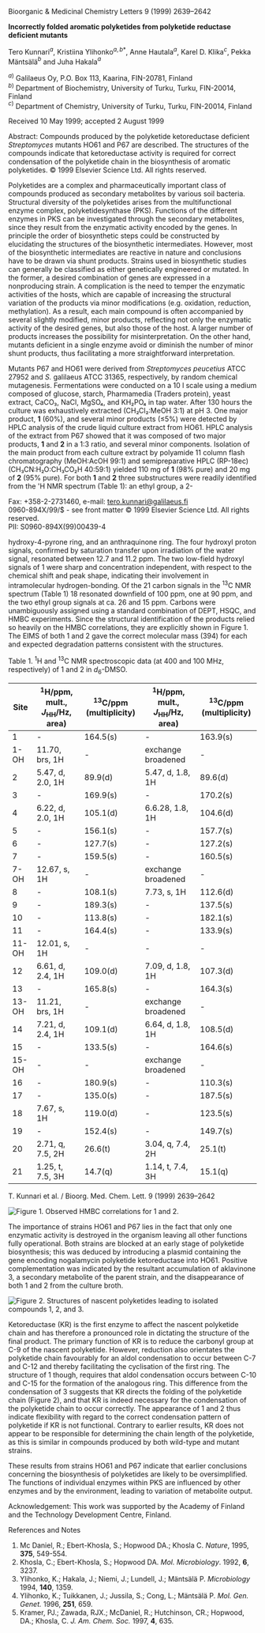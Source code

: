 
Bioorganic & Medicinal Chemistry Letters 9 (1999) 2639–2642

**Incorrectly folded aromatic polyketides from polyketide reductase deficient mutants**

Tero Kunnari${}^{a}$, Kristiina Ylihonko${}^{a,b*}$, Anne Hautala${}^{a}$, Karel D. Klika${}^{c}$, Pekka Mäntsälä${}^{b}$ and Juha Hakala${}^{a}$

${}^{a)}$ Galilaeus Oy, P.O. Box 113, Kaarina, FIN-20781, Finland  
${}^{b)}$ Department of Biochemistry, University of Turku, Turku, FIN-20014, Finland  
${}^{c)}$ Department of Chemistry, University of Turku, Turku, FIN-20014, Finland  

Received 10 May 1999; accepted 2 August 1999

Abstract: Compounds produced by the polyketide ketoreductase deficient *Streptomyces* mutants HO61 and P67 are described. The structures of the compounds indicate that ketoreductase activity is required for correct condensation of the polyketide chain in the biosynthesis of aromatic polyketides. © 1999 Elsevier Science Ltd. All rights reserved.

Polyketides are a complex and pharmaceutically important class of compounds produced as secondary metabolites by various soil bacteria. Structural diversity of the polyketides arises from the multifunctional enzyme complex, polyketidesynthase (PKS). Functions of the different enzymes in PKS can be investigated through the secondary metabolites, since they result from the enzymatic activity encoded by the genes. In principle the order of biosynthetic steps could be constructed by elucidating the structures of the biosynthetic intermediates. However, most of the biosynthetic intermediates are reactive in nature and conclusions have to be drawn via shunt products. Strains used in biosynthetic studies can generally be classified as either genetically engineered or mutated. In the former, a desired combination of genes are expressed in a nonproducing strain. A complication is the need to temper the enzymatic activities of the hosts, which are capable of increasing the structural variation of the products via minor modifications (e.g. oxidation, reduction, methylation). As a result, each main compound is often accompanied by several slightly modified, minor products, reflecting not only the enzymatic activity of the desired genes, but also those of the host. A larger number of products increases the possibility for misinterpretation. On the other hand, mutants deficient in a single enzyme avoid or diminish the number of minor shunt products, thus facilitating a more straightforward interpretation.

Mutants P67 and HO61 were derived from *Streptomyces peucetius* ATCC 27952 and *S.* galilaeus ATCC 31365, respectively, by random chemical mutagenesis. Fermentations were conducted on a 10 l scale using a medium composed of glucose, starch, Pharmamedia (Traders protein), yeast extract, CaCO₃, NaCl, MgSO₄, and KH₂PO₄ in tap water. After 130 hours the culture was exhaustively extracted (CH₂Cl₂:MeOH 3:1) at pH 3. One major product, **1** (60%), and several minor products (≤5%) were detected by HPLC analysis of the crude liquid culture extract from HO61. HPLC analysis of the extract from P67 showed that it was composed of two major products, **1** and **2** in a 1:3 ratio, and several minor components. Isolation of the main product from each culture extract by polyamide 11 column flash chromatography (MeOH:AcOH 99:1) and semipreparative HPLC (RP-18ec) (CH₃CN:H₂O:CH₃CO₂H 40:59:1) yielded 110 mg of **1** (98% pure) and 20 mg of **2** (95% pure). For both **1** and **2** three substructures were readily identified from the 'H NMR spectrum (Table 1): an ethyl group, a 2-

Fax: +358-2-2731460, e-mail: tero.kunnari@galilaeus.fi  
0960-894X/99/$ - see front matter © 1999 Elsevier Science Ltd. All rights reserved.  
PII: S0960-894X(99)00439-4

hydroxy-4-pyrone ring, and an anthraquinone ring. The four hydroxyl proton signals, confirmed by saturation transfer upon irradiation of the water signal, resonated between 12.7 and 11.2 ppm. The two low-field hydroxyl signals of 1 were sharp and concentration independent, with respect to the chemical shift and peak shape, indicating their involvement in intramolecular hydrogen-bonding. Of the 21 carbon signals in the ${}^{13}$C NMR spectrum (Table 1) 18 resonated downfield of 100 ppm, one at 90 ppm, and the two ethyl group signals at ca. 26 and 15 ppm. Carbons were unambiguously assigned using a standard combination of DEPT, HSQC, and HMBC experiments. Since the structural identification of the products relied so heavily on the HMBC correlations, they are explicitly shown in Figure 1. The EIMS of both 1 and 2 gave the correct molecular mass (394) for each and expected degradation patterns consistent with the structures.

Table 1. ${}^{1}$H and ${}^{13}$C NMR spectroscopic data (at 400 and 100 MHz, respectively) of 1 and 2 in $d_{6}$-DMSO.

| Site   | ${}^{1}$H/ppm, mult., $J_{\mathrm{HH}}$/Hz, area) | ${}^{13}$C/ppm (multiplicity) | ${}^{1}$H/ppm, mult., $J_{\mathrm{HH}}$/Hz, area) | ${}^{13}$C/ppm (multiplicity) |
|--------|--------------------------------------------------|-------------------------------|--------------------------------------------------|-------------------------------|
| 1      | -                                                  | 164.5(s)                    | -                                                  | 163.9(s)                    |
| 1-OH   | 11.70, brs, 1H                                    | -                           | exchange broadened                                | -                           |
| 2      | 5.47, d, 2.0, 1H                                  | 89.9(d)                     | 5.47, d, 1.8, 1H                                  | 89.6(d)                     |
| 3      | -                                                  | 169.9(s)                    | -                                                  | 170.2(s)                    |
| 4      | 6.22, d, 2.0, 1H                                  | 105.1(d)                    | 6.6.28, 1.8, 1H                                   | 104.6(d)                    |
| 5      | -                                                  | 156.1(s)                    | -                                                  | 157.7(s)                    |
| 6      | -                                                  | 127.7(s)                    | -                                                  | 127.2(s)                    |
| 7      | -                                                  | 159.5(s)                    | -                                                  | 160.5(s)                    |
| 7-OH   | 12.67, s, 1H                                      | -                           | exchange broadened                                | -                           |
| 8      | -                                                  | 108.1(s)                    | 7.73, s, 1H                                       | 112.6(d)                    |
| 9      | -                                                  | 189.3(s)                    | -                                                  | 137.5(s)                    |
| 10     | -                                                  | 113.8(s)                    | -                                                  | 182.1(s)                    |
| 11     | -                                                  | 164.4(s)                    | -                                                  | 133.9(s)                    |
| 11-OH  | 12.01, s, 1H                                      | -                           | -                                                  | -                           |
| 12     | 6.61, d, 2.4, 1H                                  | 109.0(d)                    | 7.09, d, 1.8, 1H                                  | 107.3(d)                    |
| 13     | -                                                  | 165.8(s)                    | -                                                  | 164.3(s)                    |
| 13-OH  | 11.21, brs, 1H                                    | -                           | exchange broadened                                | -                           |
| 14     | 7.21, d, 2.4, 1H                                  | 109.1(d)                    | 6.64, d, 1.8, 1H                                  | 108.5(d)                    |
| 15     | -                                                  | 133.5(s)                    | -                                                  | 164.6(s)                    |
| 15-OH  | -                                                  | -                           | exchange broadened                                | -                           |
| 16     | -                                                  | 180.9(s)                    | -                                                  | 110.3(s)                    |
| 17     | -                                                  | 135.0(s)                    | -                                                  | 187.5(s)                    |
| 18     | 7.67, s, 1H                                       | 119.0(d)                    | -                                                  | 123.5(s)                    |
| 19     | -                                                  | 152.4(s)                    | -                                                  | 149.7(s)                    |
| 20     | 2.71, q, 7.5, 2H                                  | 26.6(t)                     | 3.04, q, 7.4, 2H                                  | 25.1(t)                     |
| 21     | 1.25, t, 7.5, 3H                                  | 14.7(q)                     | 1.14, t, 7.4, 3H                                  | 15.1(q)                     |

T. Kunnari et al. / Bioorg. Med. Chem. Lett. 9 (1999) 2639–2642

![Figure 1. Observed HMBC correlations for 1 and 2.](image1.png)

The importance of strains HO61 and P67 lies in the fact that only one enzymatic activity is destroyed in the organism leaving all other functions fully operational. Both strains are blocked at an early stage of polyketide biosynthesis; this was deduced by introducing a plasmid containing the gene encoding nogalamycin polyketide ketoreductase into HO61. Positive complementation was indicated by the resultant accumulation of aklavinone 3, a secondary metabolite of the parent strain, and the disappearance of both 1 and 2 from the culture broth.

![Figure 2. Structures of nascent polyketides leading to isolated compounds 1, 2, and 3.](image2.png)

Ketoreductase (KR) is the first enzyme to affect the nascent polyketide chain and has therefore a pronounced role in dictating the structure of the final product. The primary function of KR is to reduce the carbonyl group at C-9 of the nascent polyketide. However, reduction also orientates the polyketide chain favourably for an aldol condensation to occur between C-7 and C-12 and thereby facilitating the cyclisation of the first ring. The structure of 1 though, requires that aldol condensation occurs between C-10 and C-15 for the formation of the analogous ring. This difference from the condensation of 3 suggests that KR directs the folding of the polyketide chain (Figure 2), and that KR is indeed necessary for the condensation of the polyketide chain to occur correctly. The appearance of 1 and 2 thus indicate flexibility with regard to the correct condensation pattern of polyketide if KR is not functional. Contrary to earlier results, KR does not appear to be responsible for determining the chain length of the polyketide, as this is similar in compounds produced by both wild-type and mutant strains.

These results from strains HO61 and P67 indicate that earlier conclusions concerning the biosynthesis of polyketides are likely to be oversimplified. The functions of individual enzymes within PKS are influenced by other enzymes and by the environment, leading to variation of metabolite output.

Acknowledgement: This work was supported by the Academy of Finland and the Technology Development Centre, Finland.

References and Notes

1. Mc Daniel, R.; Ebert-Khosla, S.; Hopwood DA.; Khosla C. *Nature*, 1995, **375**, 549-554.
2. Khosla, C.; Ebert-Khosla, S.; Hopwood DA. *Mol. Microbiology*. 1992, **6**, 3237.
3. Ylihonko, K.; Hakala, J.; Niemi, J.; Lundell, J.; Mäntsälä P. *Microbiology* 1994, **140**, 1359.
4. Ylihonko, K.; Tuikkanen, J.; Jussila, S.; Cong, L.; Mäntsälä P. *Mol. Gen. Genet.* 1996, **251**, 659.
5. Kramer, PJ.; Zawada, RJX.; McDaniel, R.; Hutchinson, CR.; Hopwood, DA.; Khosla, C. *J. Am. Chem. Soc.* 1997, **4**, 635.
